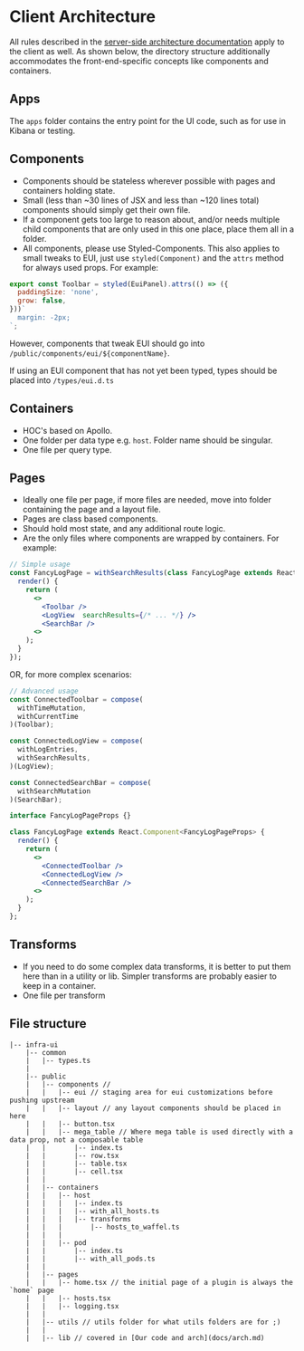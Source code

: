 # Client Architecture

All rules described in the [server-side architecture documentation](docs/arch.md) apply to the client as well. As shown below, the directory structure additionally accommodates the front-end-specific concepts like components and containers.

## Apps

The `apps` folder contains the entry point for the UI code, such as for use in Kibana or testing.

## Components

- Components should be stateless wherever possible with pages and containers holding state.
- Small (less than ~30 lines of JSX and less than ~120 lines total) components should simply get their own file.
- If a component gets too large to reason about, and/or needs multiple child components that are only used in this one place, place them all in a folder.
- All components, please use Styled-Components. This also applies to small tweaks to EUI, just use `styled(Component)` and the `attrs` method for always used props. For example:

```jsx
export const Toolbar = styled(EuiPanel).attrs(() => ({
  paddingSize: 'none',
  grow: false,
}))`
  margin: -2px;
`;
```

However, components that tweak EUI should go into `/public/components/eui/${componentName}`.

If using an EUI component that has not yet been typed, types should be placed into `/types/eui.d.ts`

## Containers

- HOC's based on Apollo.
- One folder per data type e.g. `host`. Folder name should be singular.
- One file per query type.

## Pages

- Ideally one file per page, if more files are needed, move into folder containing the page and a layout file.
- Pages are class based components.
- Should hold most state, and any additional route logic.
- Are the only files where components are wrapped by containers. For example:

```jsx
// Simple usage
const FancyLogPage = withSearchResults(class FancyLogPage extends React.Component<FancyLogPageProps> {
  render() {
    return (
      <>
        <Toolbar />
        <LogView  searchResults={/* ... */} />
        <SearchBar />
      <>
    );
  }
});
```

OR, for more complex scenarios:

```jsx
// Advanced usage
const ConnectedToolbar = compose(
  withTimeMutation,
  withCurrentTime
)(Toolbar);

const ConnectedLogView = compose(
  withLogEntries,
  withSearchResults,
)(LogView);

const ConnectedSearchBar = compose(
  withSearchMutation
)(SearchBar);

interface FancyLogPageProps {}

class FancyLogPage extends React.Component<FancyLogPageProps> {
  render() {
    return (
      <>
        <ConnectedToolbar />
        <ConnectedLogView />
        <ConnectedSearchBar />
      <>
    );
  }
};
```

## Transforms

- If you need to do some complex data transforms, it is better to put them here than in a utility or lib. Simpler transforms are probably easier to keep in a container.
- One file per transform

## File structure

```
|-- infra-ui
    |-- common
    |   |-- types.ts
    |
    |-- public
    |   |-- components //
    |   |   |-- eui // staging area for eui customizations before pushing upstream
    |   |   |-- layout // any layout components should be placed in here
    |   |   |-- button.tsx
    |   |   |-- mega_table // Where mega table is used directly with a data prop, not a composable table
    |   |       |-- index.ts
    |   |       |-- row.tsx
    |   |       |-- table.tsx
    |   |       |-- cell.tsx
    |   |
    |   |-- containers
    |   |   |-- host
    |   |   |   |-- index.ts
    |   |   |   |-- with_all_hosts.ts
    |   |   |   |-- transforms
    |   |   |       |-- hosts_to_waffel.ts
    |   |   |
    |   |   |-- pod
    |   |       |-- index.ts
    |   |       |-- with_all_pods.ts
    |   |
    |   |-- pages
    |   |   |-- home.tsx // the initial page of a plugin is always the `home` page
    |   |   |-- hosts.tsx
    |   |   |-- logging.tsx
    |   |
    |   |-- utils // utils folder for what utils folders are for ;)
    |   |
    |   |-- lib // covered in [Our code and arch](docs/arch.md)
```
